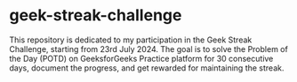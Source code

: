 # geek-streak-challenge
This repository is dedicated to my participation in the Geek Streak Challenge, starting from 23rd July 2024. The goal is to solve the Problem of the Day (POTD) on GeeksforGeeks Practice platform for 30 consecutive days, document the progress, and get rewarded for maintaining the streak.
